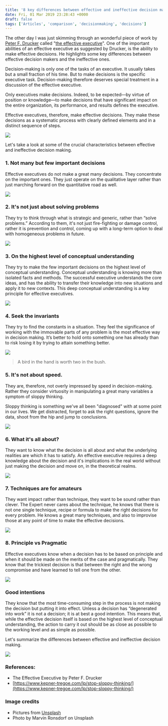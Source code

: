 ```yaml
---
title: '8 key differences between effective and ineffective decision makers'
date: Fri, 01 Mar 2019 23:28:43 +0000
draft: false
tags: ['Articles', 'comparison', 'decisionmaking', 'decisions']
---
```


The other day I was just skimming through an wonderful piece of work by [Peter F. Drucker](https://en.wikipedia.org/wiki/Peter_Drucker) called "[the effective executive](https://www.amazon.com/Effective-Executive-Definitive-Harperbusiness-Essentials/dp/0060833459/ref=sr_1_1?crid=2UAHAP5S2AFLB&keywords=the+effective+executive+by+peter+drucker&qid=1551675732&s=gateway&sprefix=the+effective+exe%2Caps%2C391&sr=8-1)". One of the important abilities of an effective executive as suggested by Drucker, is the ability to make effective decisions. He highlights some key differences between effective decision makers and the ineffective ones.

Decision-making is only one of the tasks of an executive. It usually takes but a small fraction of his time. But to make decisions is the specific executive task. Decision-making therefore deserves special treatment in a discussion of the effective executive.

Only executives make decisions. Indeed, to be expected—by virtue of position or knowledge—to make decisions that have significant impact on the entire organization, its performance, and results defines the executive.

Effective executives, therefore, make effective decisions. They make these decisions as a systematic process with clearly defined elements and in a distinct sequence of steps.

![](/wp-content/uploads/2019/03/effective-decision-making.png)

Let's take a look at some of the crucial characteristics between effective and ineffective decision making.

### 1\. Not many but few important decisions

Effective executives do not make a great many decisions. They concentrate on the important ones. They just operate on the qualitative layer rather than just marching forward on the quantitative road as well.

![](/wp-content/uploads/2019/03/pink-umbrella.jpeg)

### 2\. It's not just about solving problems

They try to think through what is strategic and generic, rather than “solve problems.” According to them, it's not just fire-fighting or damage control, rather it is prevention and control, coming up with a long-term option to deal with homogeneous problems in future.

![](/wp-content/uploads/2019/03/lone-rook.jpeg)

### 3\. On the highest level of conceptual understanding

They try to make the few important decisions on the highest level of conceptual understanding. Conceptual understanding is knowing more than isolated facts and methods. The successful executive understands the core ideas, and has the ability to transfer their knowledge into new situations and apply it to new contexts. This deep conceptual understanding is a key principle for effective executives.

![](/wp-content/uploads/2019/03/city-of-nails.jpeg)

### 4\. Seek the invariants

They try to find the constants in a situation. They feel the significance of working with the immovable parts of any problem is the most effective way in decision making. It’s better to hold onto something one has already than to risk losing it by trying to attain something better.

![](/wp-content/uploads/2019/03/flying-crow.jpeg)

> A bird in the hand is worth two in the bush.

### 5\. It's not about speed.

They are, therefore, not overly impressed by speed in decision-making. Rather they consider virtuosity in manipulating a great many variables a symptom of sloppy thinking.

Sloppy thinking is something we've all been "diagnosed" with at some point in our lives. We get distracted, forget to ask the right questions, ignore the data, shoot from the hip and jump to conclusions.

![](/wp-content/uploads/2019/03/air-on-bike.jpeg)

### 6\. What it's all about?

They want to know what the decision is all about and what the underlying realities are which it has to satisfy. An effective executive requires a deep knowledge about the decision and it's implications in the real world without just making the decision and move on, in the theoretical realms.

![](/wp-content/uploads/2019/03/man-working-chair.jpeg)

### 7\. Techniques are for amateurs

They want impact rather than technique, they want to be sound rather than clever. The Expert never cares about the technique, he knows that there is not one single technique, recipe or formula to make the right decisions for every problem. He knows a great many techniques, and also to improvise those at any point of time to make the effective decisions.

![](/wp-content/uploads/2019/03/repairman-tattoo-wrench.jpeg)

### 8\. Principle vs Pragmatic

Effective executives know when a decision has to be based on principle and when it should be made on the merits of the case and pragmatically. They know that the trickiest decision is that between the right and the wrong compromise and have learned to tell one from the other.

![](/wp-content/uploads/2019/03/cpr-training.jpeg)

### Good intentions

They know that the most time-consuming step in the process is not making the decision but putting it into effect. Unless a decision has “degenerated into work” it is not a decision; it is at best a good intention. This means that, while the effective decision itself is based on the highest level of conceptual understanding, the action to carry it out should be as close as possible to the working level and as simple as possible.

Let's summarize the differences between effective and ineffective decision making.

![](/wp-content/uploads/2019/03/diff-effective-ineffective.png)

### References:

*   The Effective Executive by Peter F. Drucker
*   [https://www.kepner-tregoe.com/lp/stop-sloppy-thinking/](https://www.kepner-tregoe.com/lp/stop-sloppy-thinking/)

### Image credits

*   Pictures from [Unsplash](https://unsplash.com)
*   Photo by Marvin Ronsdorf on Unsplash
